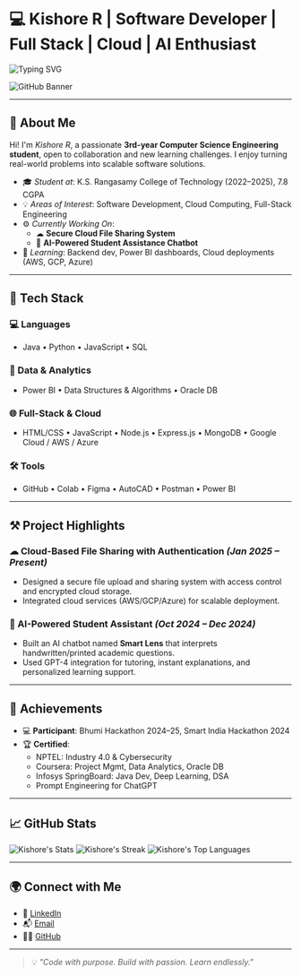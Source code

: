 

# 💻 Kishore R | Software Developer | Full Stack | Cloud | AI Enthusiast

![Typing SVG](https://readme-typing-svg.demolab.com?font=Fira+Code&pause=1000&center=false&width=435&lines=Hey+There!;I'm+Kishore%2C+a+CS+Engineer!;I+Love+Coding+%26+Problem+Solving;Building+Cloud+%26+AI-Based+Projects)

![GitHub Banner](https://github.com/user-attachments/assets/3a3ba143-b7cd-4574-a75c-4dc7258e2f93)



---

## 👋 About Me

Hi! I'm *Kishore R*, a passionate **3rd-year Computer Science Engineering student**, open to collaboration and new learning challenges. I enjoy turning real-world problems into scalable software solutions.

- 🎓 *Student at*: K.S. Rangasamy College of Technology (2022–2025), 7.8 CGPA  
- 💡 *Areas of Interest*: Software Development, Cloud Computing, Full-Stack Engineering  
- ⚙ *Currently Working On*:
  - ☁ **Secure Cloud File Sharing System**
  - 🤖 **AI-Powered Student Assistance Chatbot**
- 🧠 *Learning*: Backend dev, Power BI dashboards, Cloud deployments (AWS, GCP, Azure)

---

## 🚀 Tech Stack

### 💻 Languages
- Java • Python • JavaScript • SQL

### 🧠 Data & Analytics
- Power BI • Data Structures & Algorithms • Oracle DB

### 🌐 Full-Stack & Cloud
- HTML/CSS • JavaScript • Node.js • Express.js • MongoDB • Google Cloud / AWS / Azure

### 🛠 Tools
- GitHub • Colab • Figma • AutoCAD • Postman • Power BI

---

## ⚒ Project Highlights

### ☁ Cloud-Based File Sharing with Authentication *(Jan 2025 – Present)*
- Designed a secure file upload and sharing system with access control and encrypted cloud storage.
- Integrated cloud services (AWS/GCP/Azure) for scalable deployment.

### 🤖 AI-Powered Student Assistant *(Oct 2024 – Dec 2024)*
- Built an AI chatbot named **Smart Lens** that interprets handwritten/printed academic questions.
- Used GPT-4 integration for tutoring, instant explanations, and personalized learning support.

---

## 🏅 Achievements

- 💻 **Participant**: Bhumi Hackathon 2024–25, Smart India Hackathon 2024  
- 🏆 **Certified**:
  - NPTEL: Industry 4.0 & Cybersecurity
  - Coursera: Project Mgmt, Data Analytics, Oracle DB
  - Infosys SpringBoard: Java Dev, Deep Learning, DSA
  - Prompt Engineering for ChatGPT

---

## 📈 GitHub Stats

![Kishore's Stats](https://github-readme-stats.vercel.app/api?username=Kishore01752&theme=vue-dark&show_icons=true&hide_border=true&count_private=true)
![Kishore's Streak](https://github-readme-streak-stats.herokuapp.com/?user=Kishore01752&theme=radical&hide_border=true)
![Kishore's Top Languages](https://github-readme-stats.vercel.app/api/top-langs/?username=Kishore01752&theme=radical&show_icons=true&hide_border=true&layout=compact)

---

## 🌍 Connect with Me

- 🔗 [LinkedIn](https://www.linkedin.com/in/kishorer2004)
- 📬 [Email](mailto:kishorekishore09701@gmail.com)
- 🧑‍💻 [GitHub](https://github.com/Kishore01752)

---

> 💡 *"Code with purpose. Build with passion. Learn endlessly."*
